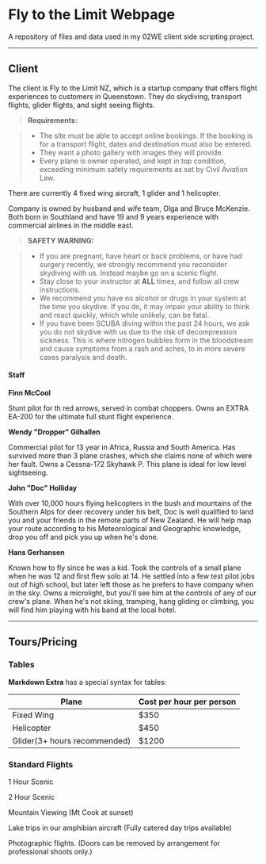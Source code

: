 Fly to the Limit Webpage
===================


A repository of files and data used in my 02WE client side scripting project.

----------


Client
-------------

The client is Fly to the Limit NZ, which is a startup company that offers flight experiences to customers in Queenstown. They do skydiving, transport flights, glider flights, and sight seeing flights.

> **Requirements:**

> - The site must be able to accept online bookings. If the booking is for a transport flight, dates and destination must also be entered.
> - They want a photo gallery with images they will provide.
> - Every plane is owner operated, and kept in top condition, exceeding minimum safety requirements as set by Civil Aviation Law.

There are currently 4 fixed wing aircraft, 1 glider and  1 helicopter.

Company is owned by husband and wife team, Olga and Bruce McKenzie. Both born in Southland and have 19 and 9 years experience with commercial airlines in the middle east. 

> **SAFETY WARNING:**

> - If you are pregnant, have heart or back problems, or have had surgery recently, we strongly recommend you reconsider skydiving with us. Instead maybe go on a scenic flight.
> - Stay close to your instructor at **ALL** times, and follow all crew instructions.
> - We recommend you have no alcohol or drugs in your system at the time you skydive. If you do, it may impair your ability to think and react quickly, which while unlikely, can be fatal.
> - If you have been SCUBA diving within the past 24 hours, we ask you do not skydive with us due to the risk of decompression sickness. This is where nitrogen bubbles form in the bloodstream and cause symptoms from a rash and aches, to in more severe cases paralysis and death.

#### Staff

**Finn McCool**

Stunt pilot for th red arrows, served in combat choppers. Owns an EXTRA EA-200 for the ultimate full stunt flight experience.

**Wendy "Dropper" Gilhallen**

Commercial pilot for 13 year in Africa, Russia and South America. Has survived more than 3 plane crashes, which she claims none of which were her fault. Owns a Cessna-172 Skyhawk P. This plane is ideal for low level sightseeing.

**John "Doc" Holliday**

With over 10,000 hours flying helicopters in the bush and mountains of the Southern Alps for deer recovery under his belt, Doc is well qualified to land you and your friends in the remote parts of New Zealand. He will help map your route according to his Meteorological and Geographic knowledge, drop you off and pick you up when he's done.

**Hans Gerhansen**

Known how to fly since he was a kid. Took the controls of a small plane when he was 12 and first flew solo at 14. He settled into a few test pilot jobs out of high school, but later left those as he prefers to have company when in the sky. Owns a microlight, but you'll see him at the controls of any of our crew's plane. When he's not skiing, tramping, hang gliding or climbing, you will find him playing with his band at the local hotel.


----------


Tours/Pricing
-------------------


### Tables

**Markdown Extra** has a special syntax for tables:

Plane     | Cost per hour per person
-------- | ---
Fixed Wing | $350
Helicopter    | $450
Glider(3+ hours recommended)     | $1200



### Standard Flights

1 Hour Scenic

2 Hour Scenic

Mountain Viewing (Mt Cook at sunset)

Lake trips in our amphibian aircraft (Fully catered day trips available)

Photographic flights. (Doors can be removed by arrangement for professional shoots only.)
